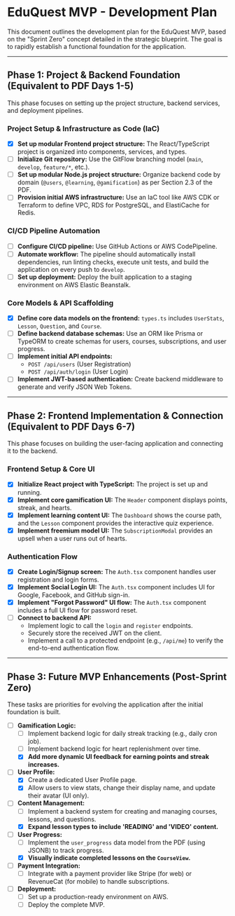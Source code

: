 # EduQuest MVP - Development Plan

This document outlines the development plan for the EduQuest MVP, based on the "Sprint Zero" concept detailed in the strategic blueprint. The goal is to rapidly establish a functional foundation for the application.

---

## Phase 1: Project & Backend Foundation (Equivalent to PDF Days 1-5)

This phase focuses on setting up the project structure, backend services, and deployment pipelines.

### Project Setup & Infrastructure as Code (IaC)
- [x] **Set up modular Frontend project structure:** The React/TypeScript project is organized into components, services, and types.
- [ ] **Initialize Git repository:** Use the GitFlow branching model (`main`, `develop`, `feature/*`, etc.).
- [ ] **Set up modular Node.js project structure:** Organize backend code by domain (`@users`, `@learning`, `@gamification`) as per Section 2.3 of the PDF.
- [ ] **Provision initial AWS infrastructure:** Use an IaC tool like AWS CDK or Terraform to define VPC, RDS for PostgreSQL, and ElastiCache for Redis.

### CI/CD Pipeline Automation
- [ ] **Configure CI/CD pipeline:** Use GitHub Actions or AWS CodePipeline.
- [ ] **Automate workflow:** The pipeline should automatically install dependencies, run linting checks, execute unit tests, and build the application on every push to `develop`.
- [ ] **Set up deployment:** Deploy the built application to a staging environment on AWS Elastic Beanstalk.

### Core Models & API Scaffolding
- [x] **Define core data models on the frontend:** `types.ts` includes `UserStats`, `Lesson`, `Question`, and `Course`.
- [ ] **Define backend database schemas:** Use an ORM like Prisma or TypeORM to create schemas for users, courses, subscriptions, and user progress.
- [ ] **Implement initial API endpoints:**
    - `POST /api/users` (User Registration)
    - `POST /api/auth/login` (User Login)
- [ ] **Implement JWT-based authentication:** Create backend middleware to generate and verify JSON Web Tokens.

---

## Phase 2: Frontend Implementation & Connection (Equivalent to PDF Days 6-7)

This phase focuses on building the user-facing application and connecting it to the backend.

### Frontend Setup & Core UI
- [x] **Initialize React project with TypeScript:** The project is set up and running.
- [x] **Implement core gamification UI:** The `Header` component displays points, streak, and hearts.
- [x] **Implement learning content UI:** The `Dashboard` shows the course path, and the `Lesson` component provides the interactive quiz experience.
- [x] **Implement freemium model UI:** The `SubscriptionModal` provides an upsell when a user runs out of hearts.

### Authentication Flow
- [x] **Create Login/Signup screen:** The `Auth.tsx` component handles user registration and login forms.
- [x] **Implement Social Login UI:** The `Auth.tsx` component includes UI for Google, Facebook, and GitHub sign-in.
- [x] **Implement "Forgot Password" UI flow:** The `Auth.tsx` component includes a full UI flow for password reset.
- [ ] **Connect to backend API:**
    - Implement logic to call the `login` and `register` endpoints.
    - Securely store the received JWT on the client.
    - Implement a call to a protected endpoint (e.g., `/api/me`) to verify the end-to-end authentication flow.

---

## Phase 3: Future MVP Enhancements (Post-Sprint Zero)

These tasks are priorities for evolving the application after the initial foundation is built.

- [ ] **Gamification Logic:**
    - [ ] Implement backend logic for daily streak tracking (e.g., daily cron job).
    - [ ] Implement backend logic for heart replenishment over time.
    - [x] **Add more dynamic UI feedback for earning points and streak increases.**
- [ ] **User Profile:**
    - [x] Create a dedicated User Profile page.
    - [x] Allow users to view stats, change their display name, and update their avatar (UI only).
- [ ] **Content Management:**
    - [ ] Implement a backend system for creating and managing courses, lessons, and questions.
    - [x] **Expand lesson types to include 'READING' and 'VIDEO' content.**
- [ ] **User Progress:**
    - [ ] Implement the `user_progress` data model from the PDF (using JSONB) to track progress.
    - [x] **Visually indicate completed lessons on the `CourseView`.**
- [ ] **Payment Integration:**
    - [ ] Integrate with a payment provider like Stripe (for web) or RevenueCat (for mobile) to handle subscriptions.
- [ ] **Deployment:**
    - [ ] Set up a production-ready environment on AWS.
    - [ ] Deploy the complete MVP.
